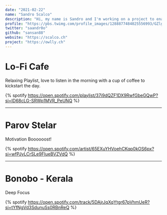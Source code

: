 ```yaml
---
date: "2021-02-22"
name: "Sandro Scalco"
description: "Hi, my name is Sandro and I'm working on a project to enable more digital democracy."
profile: "https://pbs.twimg.com/profile_images/1288877484025556993/GZlgSnfP_400x400.jpg"
twitter: "saandr0o"
github: "sansan88"
website: "https://scalco.ch"
project: "https://owlly.ch"
---
```


# Lo-Fi Cafe

Relaxing Playlist, love to listen in the morning with a cup of coffee to kickstart the day.

{% spotify https://open.spotify.com/playlist/37i9dQZF1DX9RwfGbeGQwP?si=ID68cLG-SRWp1MVR_PeUNQ %}

*****

# Parov Stelar

Motivation Boooooost!

{% spotify https://open.spotify.com/artist/65EXuYHVoehCKqp0kOS6px?si=wfPJvLCrSLe9FIueBVZVdQ %}

*****

# Bonobo - Kerala

Deep Focus

{% spotify https://open.spotify.com/track/5DAjrJqXqYtgr67pVhmUeR?si=tYfNgVd3SdunuSs0RBnReQ %}
